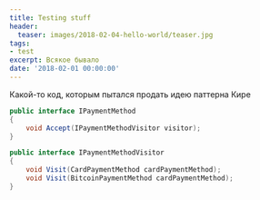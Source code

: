 ```yaml
---
title: Testing stuff
header:
  teaser: images/2018-02-04-hello-world/teaser.jpg
tags:
- test
excerpt: Всякое бывало
date: '2018-02-01 00:00:00'
---
```


Какой-то код, которым пытался продать идею паттерна Кире

```csharp
public interface IPaymentMethod
{
    void Accept(IPaymentMethodVisitor visitor);
}

public interface IPaymentMethodVisitor
{
    void Visit(CardPaymentMethod cardPaymentMethod);
    void Visit(BitcoinPaymentMethod cardPaymentMethod);
}
```
